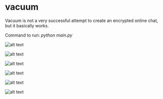 # vacuum
Vacuum is not a very successful attempt to create an encrypted online chat, but it basically works.

Command to run: _python main.py_

![alt text](https://sun9-68.userapi.com/impf/FcxflR0WcFdbzPH-IPdmQzpViOM2VYCP0YDzpQ/VXObJHqYvRg.jpg?size=1280x719&quality=96&sign=9cf775aceffd8385715ffbf242fcfa86&type=album)

![alt text](https://sun9-65.userapi.com/impf/Kuown4aA_CzCS7s9Itpds_raSb7hvwfNNZV2qg/-poAMcnr3u0.jpg?size=1280x719&quality=96&sign=0d81ee34144d078fd1a65d99f912915f&type=album)

![alt text](https://sun9-44.userapi.com/impf/519sYclgyEOUCJ6A22ITIKGYYmsIpQ0QTUj62g/Fc1jP0H2T_M.jpg?size=1280x719&quality=96&sign=4bb7433af36a1ded5184d095c044e1a0&type=album)

![alt text](https://sun9-51.userapi.com/impf/tYRRQNYamsHGGq-QJJZ1rXwc4MqgBKa3yBTZyg/bNIn3-H9BYs.jpg?size=1280x719&quality=96&sign=e2a8587642426b245281ecb3863bb3cf&type=album)

![alt text](https://sun9-67.userapi.com/impf/kRClDeaVrgWjskrsy83X6hgcMhNTUGlSbDiUBw/QhcPZLiAU6o.jpg?size=1280x719&quality=96&sign=07237e42aeac95a9199bad254cee7ed6&type=album)

![alt text](https://sun9-61.userapi.com/impf/FPCrUm8DU6A0Nh0TsxFIq1VEnG7BOZMCDd1OoQ/4TQcF5ar1d4.jpg?size=1280x719&quality=96&sign=01eb1b9b5e24003ffdfaef660c9593aa&type=album)

